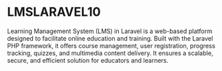# LMSLARAVEL10
Learning Management System (LMS) in Laravel is a web-based platform designed to facilitate online education and training. Built with the Laravel PHP framework, it offers course management, user registration, progress tracking, quizzes, and multimedia content delivery. It ensures a scalable, secure, and efficient solution for educators and learners.
